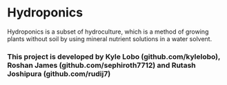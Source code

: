 # Hydroponics
Hydroponics is a subset of hydroculture, which is a method of growing plants without soil by using mineral nutrient solutions in a water solvent. 

### This project is developed by Kyle Lobo (github.com/kylelobo), Roshan James (github.com/sephiroth7712) and Rutash Joshipura (github.com/rudij7)
